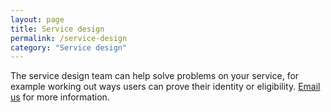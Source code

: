 ```yaml
---
layout: page
title: Service design
permalink: /service-design
category: "Service design"
---
```


The service design team can help solve problems on your service, for example working out ways users can prove their identity or eligibility. <a href="mailto:CentreOfExcellenceCentral@digital.homeoffice.gov.uk">Email us</a> for more information.
